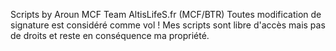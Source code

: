 Scripts by Aroun MCF Team AltisLifeS.fr (MCF/BTR)
Toutes modification de signature est considéré comme vol !
Mes scripts sont libre d'accès mais pas de droits et reste en conséquence ma propriété.
